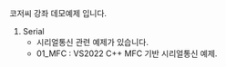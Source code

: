 코저씨 강좌 데모예제 입니다.  

1. Serial   
   - 시리얼통신 관련 예제가 있습니다.</br>  
   - 01_MFC : VS2022 C++ MFC 기반 시리얼통신 예제.   
 
